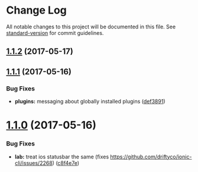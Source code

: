 # Change Log

All notable changes to this project will be documented in this file.
See [standard-version](https://github.com/conventional-changelog/standard-version) for commit guidelines.

<a name="1.1.2"></a>
## [1.1.2](https://github.com/driftyco/ionic-cli/compare/@ionic/cli-plugin-ionic1@1.1.1...@ionic/cli-plugin-ionic1@1.1.2) (2017-05-17)




<a name="1.1.1"></a>
## [1.1.1](https://github.com/driftyco/ionic-cli/compare/@ionic/cli-plugin-ionic1@1.1.0...@ionic/cli-plugin-ionic1@1.1.1) (2017-05-16)


### Bug Fixes

* **plugins:** messaging about globally installed plugins ([def3891](https://github.com/driftyco/ionic-cli/commit/def3891))




<a name="1.1.0"></a>
# [1.1.0](https://github.com/driftyco/ionic-cli/compare/@ionic/cli-plugin-ionic1@1.0.0...@ionic/cli-plugin-ionic1@1.1.0) (2017-05-16)


### Bug Fixes

* **lab:** treat ios statusbar the same (fixes https://github.com/driftyco/ionic-cli/issues/2268) ([c8f4e7e](https://github.com/driftyco/ionic-cli/commit/c8f4e7e))
